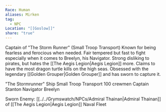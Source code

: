 ```yaml
---
Race: Human
aliases: Mirken
tag:
  - NPC
Location: "[[Goslow]]"
share: "true"
---
```


Captain of "The Storm Runner" (Small Troop Transport)
Known for being fearless and ferocious when needed.
Fair tempered but fast to fight especially when it comes to Breelyn, his Navigator.
Strong disliking to pirates, but hates the [[The Aegis Legion|Aegis Legion]] more.
Claims to have the most dragon turtle kills on the high seas.
Obsessed with the legendary [[Golden Grouper|Golden Grouper]] and has sworn to capture it.


"The Stormrunner" Ship
Small Troop Transport
100 crewmen
Captain Stanton
Navigator Breelyn


Sworn Enemy:
[[../../Grymswatch/NPCs/Admiral Thainan|Admiral Thainan]] of [[The Aegis Legion|Aegis Legion]] Naval Fleet
